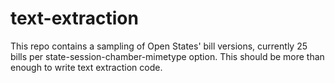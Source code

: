 # text-extraction

This repo contains a sampling of Open States' bill versions, currently 25 bills per state-session-chamber-mimetype option.  This should be more than enough to write text extraction code.
